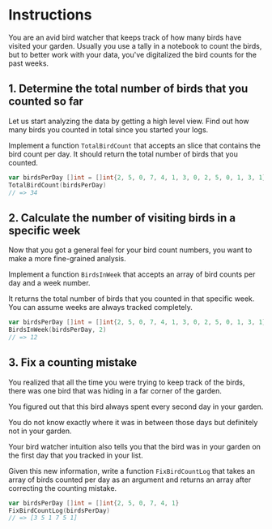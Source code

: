 # Instructions

You are an avid bird watcher that keeps track of how many birds have visited your garden.
Usually you use a tally in a notebook to count the birds, but to better work with your data, you've digitalized the bird counts for the past weeks.

## 1. Determine the total number of birds that you counted so far

Let us start analyzing the data by getting a high level view.
Find out how many birds you counted in total since you started your logs.

Implement a function `TotalBirdCount` that accepts an slice that contains the bird count per day.
It should return the total number of birds that you counted.

```go
var birdsPerDay []int = []int{2, 5, 0, 7, 4, 1, 3, 0, 2, 5, 0, 1, 3, 1}
TotalBirdCount(birdsPerDay)
// => 34
```

## 2. Calculate the number of visiting birds in a specific week

Now that you got a general feel for your bird count numbers, you want to make a more fine-grained analysis.

Implement a function `BirdsInWeek` that accepts an array of bird counts per day and a week number.

It returns the total number of birds that you counted in that specific week.
You can assume weeks are always tracked completely.

```go
var birdsPerDay []int = []int{2, 5, 0, 7, 4, 1, 3, 0, 2, 5, 0, 1, 3, 1}
BirdsInWeek(birdsPerDay, 2)
// => 12
```

## 3. Fix a counting mistake

You realized that all the time you were trying to keep track of the birds, there was one bird that was hiding in a far corner of the garden.

You figured out that this bird always spent every second day in your garden.

You do not know exactly where it was in between those days but definitely not in your garden.

Your bird watcher intuition also tells you that the bird was in your garden on the first day that you tracked in your list.

Given this new information, write a function `FixBirdCountLog` that takes an array of birds counted per day as an argument and returns an array after correcting the counting mistake.

```go
var birdsPerDay []int = []int{2, 5, 0, 7, 4, 1}
FixBirdCountLog(birdsPerDay)
// => [3 5 1 7 5 1]
```
